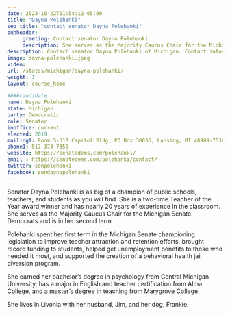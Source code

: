 ```yaml
---
date: 2023-10-22T11:54:12-05:00
title: "Dayna Polehanki"
seo_title: "contact senator Dayna Polehanki"
subheader:
     greeting: Contact senator Dayna Polehanki
     description: She serves as the Majority Caucus Chair for the Michigan Senate Democrats and is in her second term.
description: Contact senator Dayna Polehanki of Michigan. Contact information for Dayna Polehanki includes email address, phone number, and mailing address.
image: dayna-polehanki.jpeg
video:
url: /states/michigan/dayna-polehanki/
weight: 1
layout: course_home

####candidate
name: Dayna Polehanki
state: Michigan
party: Democratic
role: Senator
inoffice: current
elected: 2019
mailing1: Room S-310 Capitol Bldg, PO Box 30036, Lansing, MI 48909-7536
phone1:	517-373-7350
website: https://senatedems.com/polehanki/
email : https://senatedems.com/polehanki/contact/
twitter: senpolehanki
facebook: sendaynapolehanki
---
```


Senator Dayna Polehanki is as big of a champion of public schools, teachers, and students as you will find. She is a two-time Teacher of the Year award winner and has nearly 20 years of experience in the classroom. She serves as the Majority Caucus Chair for the Michigan Senate Democrats and is in her second term.

Polehanki spent her first term in the Michigan Senate championing legislation to improve teacher attraction and retention efforts, brought record funding to students, helped get unemployment benefits to those who needed it most, and supported the creation of a behavioral health jail diversion program.

She earned her bachelor’s degree in psychology from Central Michigan University, has a major in English and teacher certification from Alma College, and a master’s degree in teaching from Marygrove College.

She lives in Livonia with her husband, Jim, and her dog, Frankie.
